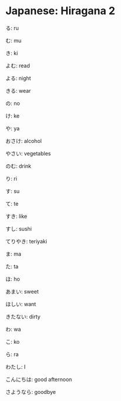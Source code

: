 # Japanese: Hiragana 2

る: ru

む: mu

き: ki

よむ: read

よる: night

きる: wear

の: no

け: ke

や: ya

おさけ: alcohol

やさい: vegetables

のむ: drink

り: ri

す: su

て: te

すき: like

すし: sushi

てりやき: teriyaki

ま: ma

た: ta

ほ: ho

あまい: sweet

ほしい: want

きたない: dirty

わ: wa

こ: ko

ら: ra

わたし: I

こんにちは: good afternoon

さようなら: goodbye
